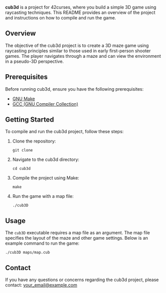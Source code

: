 <p>
  <strong>cub3d</strong> is a project for 42curses, where you build a simple
  3D game using raycasting techniques. This README provides an overview of
  the project and instructions on how to compile and run the game.
</p>

<h2>Overview</h2>

<p>
  The objective of the cub3d project is to create a 3D maze game using raycasting
  principles similar to those used in early first-person shooter games. The player
  navigates through a maze and can view the environment in a pseudo-3D perspective.
</p>

<h2>Prerequisites</h2>

<p>
  Before running cub3d, ensure you have the following prerequisites:
</p>

<ul>
  <li><a href="https://www.gnu.org/software/make/">GNU Make</a></li>
  <li><a href="https://gcc.gnu.org/">GCC (GNU Compiler Collection)</a></li>
</ul>

<h2>Getting Started</h2>

<p>
  To compile and run the cub3d project, follow these steps:
</p>

<ol>
  <li>Clone the repository:</li>
  <pre><code>git clone <repository_url></code></pre>

  <li>Navigate to the cub3d directory:</li>
  <pre><code>cd cub3d</code></pre>

  <li>Compile the project using Make:</li>
  <pre><code>make</code></pre>

  <li>Run the game with a map file:</li>
  <pre><code>./cub3D <map_file></code></pre>
</ol>

<h2>Usage</h2>

<p>
  The <code>cub3D</code> executable requires a map file as an argument. The map file
  specifies the layout of the maze and other game settings. Below is an example
  command to run the game:
</p>

<pre><code>./cub3D maps/map.cub</code></pre>

<h2>Contact</h2>

<p>
  If you have any questions or concerns regarding the cub3d project, please contact:
  <a href="mailto:your_email@example.com">your_email@example.com</a>
</p>

</body>
</html>

